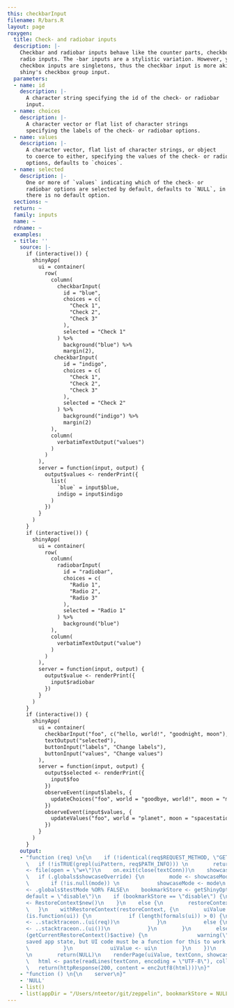 ```yaml
---
this: checkbarInput
filename: R/bars.R
layout: page
roxygen:
  title: Check- and radiobar inputs
  description: |-
    Checkbar and radiobar inputs behave like the counter parts, checkbox and
    radio inputs. The -bar inputs are a stylistic variation. However, yonder
    checkbox inputs are singletons, thus the checkbar input is more akin to
    shiny's checkbox group input.
  parameters:
  - name: id
    description: |-
      A character string specifying the id of the check- or radiobar
      input.
  - name: choices
    description: |-
      A character vector or flat list of character strings
      specifying the labels of the check- or radiobar options.
  - name: values
    description: |-
      A character vector, flat list of character strings, or object
      to coerce to either, specifying the values of the check- or radiobar
      options, defaults to `choices`.
  - name: selected
    description: |-
      One or more of `values` indicating which of the check- or
      radiobar options are selected by default, defaults to `NULL`, in which case
      there is no default option.
  sections: ~
  return: ~
  family: inputs
  name: ~
  rdname: ~
  examples:
  - title: ''
    source: |-
      if (interactive()) {
        shinyApp(
          ui = container(
            row(
              column(
                checkbarInput(
                  id = "blue",
                  choices = c(
                    "Check 1",
                    "Check 2",
                    "Check 3"
                  ),
                  selected = "Check 1"
                ) %>%
                  background("blue") %>%
                  margin(2),
               checkbarInput(
                  id = "indigo",
                  choices = c(
                    "Check 1",
                    "Check 2",
                    "Check 3"
                  ),
                  selected = "Check 2"
                ) %>%
                  background("indigo") %>%
                  margin(2)
              ),
              column(
                verbatimTextOutput("values")
              )
            )
          ),
          server = function(input, output) {
            output$values <- renderPrint({
              list(
                `blue` = input$blue,
                indigo = input$indigo
              )
            })
          }
        )
      }
      if (interactive()) {
        shinyApp(
          ui = container(
            row(
              column(
                radiobarInput(
                  id = "radiobar",
                  choices = c(
                    "Radio 1",
                    "Radio 2",
                    "Radio 3"
                  ),
                  selected = "Radio 1"
                ) %>%
                  background("blue")
              ),
              column(
                verbatimTextOutput("value")
              )
            )
          ),
          server = function(input, output) {
            output$value <- renderPrint({
              input$radiobar
            })
          }
        )
      }
      if (interactive()) {
        shinyApp(
          ui = container(
            checkbarInput("foo", c("hello, world!", "goodnight, moon"), c("world", "moon")),
            textOutput("selected"),
            buttonInput("labels", "Change labels"),
            buttonInput("values", "Change values")
          ),
          server = function(input, output) {
            output$selected <- renderPrint({
              input$foo
            })
            observeEvent(input$labels, {
              updateChoices("foo", world = "goodbye, world!", moon = "morning, moon")
            })
            observeEvent(input$values, {
              updateValues("foo", world = "planet", moon = "spacestation")
            })
          }
        )
      }
    output:
    - "function (req) \n{\n    if (!identical(req$REQUEST_METHOD, \"GET\")) \n        return(NULL)\n
      \   if (!isTRUE(grepl(uiPattern, req$PATH_INFO))) \n        return(NULL)\n    textConn
      <- file(open = \"w+\")\n    on.exit(close(textConn))\n    showcaseMode <- .globals$showcaseDefault\n
      \   if (.globals$showcaseOverride) {\n        mode <- showcaseModeOfReq(req)\n
      \       if (!is.null(mode)) \n            showcaseMode <- mode\n    }\n    testMode
      <- .globals$testMode %OR% FALSE\n    bookmarkStore <- getShinyOption(\"bookmarkStore\",
      default = \"disable\")\n    if (bookmarkStore == \"disable\") {\n        restoreContext
      <- RestoreContext$new()\n    }\n    else {\n        restoreContext <- RestoreContext$new(req$QUERY_STRING)\n
      \   }\n    withRestoreContext(restoreContext, {\n        uiValue <- NULL\n        if
      (is.function(ui)) {\n            if (length(formals(ui)) > 0) {\n                uiValue
      <- ..stacktraceon..(ui(req))\n            }\n            else {\n                uiValue
      <- ..stacktraceon..(ui())\n            }\n        }\n        else {\n            if
      (getCurrentRestoreContext()$active) {\n                warning(\"Trying to restore
      saved app state, but UI code must be a function for this to work! See ?enableBookmarking\")\n
      \           }\n            uiValue <- ui\n        }\n    })\n    if (is.null(uiValue))
      \n        return(NULL)\n    renderPage(uiValue, textConn, showcaseMode, testMode)\n
      \   html <- paste(readLines(textConn, encoding = \"UTF-8\"), collapse = \"\\n\")\n
      \   return(httpResponse(200, content = enc2utf8(html)))\n}"
    - "function () \n{\n    server\n}"
    - 'NULL'
    - list()
    - list(appDir = "/Users/nteetor/git/zeppelin", bookmarkStore = NULL)
---
```

